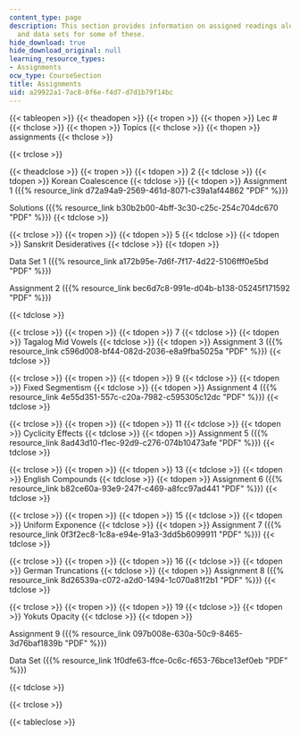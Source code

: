 ```yaml
---
content_type: page
description: This section provides information on assigned readings along with solutions
  and data sets for some of these.
hide_download: true
hide_download_original: null
learning_resource_types:
- Assignments
ocw_type: CourseSection
title: Assignments
uid: a29922a1-7ac8-0f6e-f4d7-d7d1b79f14bc
---
```


{{< tableopen >}}
{{< theadopen >}}
{{< tropen >}}
{{< thopen >}}
Lec #
{{< thclose >}}
{{< thopen >}}
Topics
{{< thclose >}}
{{< thopen >}}
assignments
{{< thclose >}}

{{< trclose >}}

{{< theadclose >}}
{{< tropen >}}
{{< tdopen >}}
2
{{< tdclose >}}
{{< tdopen >}}
Korean Coalescence
{{< tdclose >}}
{{< tdopen >}}
Assignment 1 ({{% resource_link d72a94a9-2569-461d-8071-c39a1af44862 "PDF" %}})  
  
Solutions ({{% resource_link b30b2b00-4bff-3c30-c25c-254c704dc670 "PDF" %}})
{{< tdclose >}}

{{< trclose >}}
{{< tropen >}}
{{< tdopen >}}
5
{{< tdclose >}}
{{< tdopen >}}
Sanskrit Desideratives
{{< tdclose >}}
{{< tdopen >}}


Data Set 1 ({{% resource_link a172b95e-7d6f-7f17-4d22-5106fff0e5bd "PDF" %}})

Assignment 2 ({{% resource_link bec6d7c8-991e-d04b-b138-05245f171592 "PDF" %}})


{{< tdclose >}}

{{< trclose >}}
{{< tropen >}}
{{< tdopen >}}
7
{{< tdclose >}}
{{< tdopen >}}
Tagalog Mid Vowels
{{< tdclose >}}
{{< tdopen >}}
Assignment 3 ({{% resource_link c596d008-bf44-082d-2036-e8a9fba5025a "PDF" %}})
{{< tdclose >}}

{{< trclose >}}
{{< tropen >}}
{{< tdopen >}}
9
{{< tdclose >}}
{{< tdopen >}}
Fixed Segmentism
{{< tdclose >}}
{{< tdopen >}}
Assignment 4 ({{% resource_link 4e55d351-557c-c20a-7982-c595305c12dc "PDF" %}})
{{< tdclose >}}

{{< trclose >}}
{{< tropen >}}
{{< tdopen >}}
11
{{< tdclose >}}
{{< tdopen >}}
Cyclicity Effects
{{< tdclose >}}
{{< tdopen >}}
Assignment 5 ({{% resource_link 8ad43d10-f1ec-92d9-c276-074b10473afe "PDF" %}})
{{< tdclose >}}

{{< trclose >}}
{{< tropen >}}
{{< tdopen >}}
13
{{< tdclose >}}
{{< tdopen >}}
English Compounds
{{< tdclose >}}
{{< tdopen >}}
Assignment 6 ({{% resource_link b82ce60a-93e9-247f-c469-a8fcc97ad441 "PDF" %}})
{{< tdclose >}}

{{< trclose >}}
{{< tropen >}}
{{< tdopen >}}
15
{{< tdclose >}}
{{< tdopen >}}
Uniform Exponence
{{< tdclose >}}
{{< tdopen >}}
Assignment 7 ({{% resource_link 0f3f2ec8-1c8a-e94e-91a3-3dd5b6099911 "PDF" %}})
{{< tdclose >}}

{{< trclose >}}
{{< tropen >}}
{{< tdopen >}}
16
{{< tdclose >}}
{{< tdopen >}}
German Truncations
{{< tdclose >}}
{{< tdopen >}}
Assignment 8 ({{% resource_link 8d26539a-c072-a2d0-1494-1c070a81f2b1 "PDF" %}})
{{< tdclose >}}

{{< trclose >}}
{{< tropen >}}
{{< tdopen >}}
19
{{< tdclose >}}
{{< tdopen >}}
Yokuts Opacity
{{< tdclose >}}
{{< tdopen >}}


Assignment 9 ({{% resource_link 097b008e-630a-50c9-8465-3d76baf1839b "PDF" %}})

Data Set ({{% resource_link 1f0dfe63-ffce-0c6c-f653-76bce13ef0eb "PDF" %}})


{{< tdclose >}}

{{< trclose >}}

{{< tableclose >}}